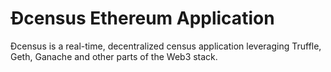 # Ðcensus Ethereum Application

Ðcensus is a real-time, decentralized census application leveraging Truffle, Geth, Ganache and other parts of the Web3 stack.

